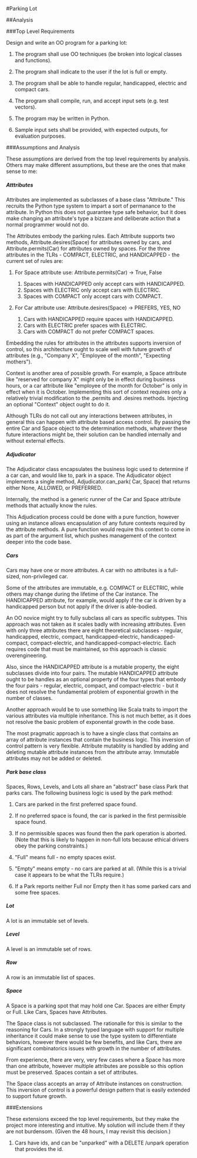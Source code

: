 #Parking Lot

##Analysis

###Top Level Requirements

Design and write an OO program for a parking lot:

1. The program shall use OO techniques (be broken into logical classes and functions).

1. The program shall indicate to the user if the lot is full or empty. 

1. The program shall be able to handle regular, handicapped, electric and compact cars.

1. The program shall compile, run, and accept input sets (e.g. test vectors). 

1. The program may be written in Python.

1. Sample input sets shall be provided, with expected outputs, for evaluation purposes. 

###Assumptions and Analysis

These assumptions are derived from the top level requirements by analysis.  Others may make different assumptions, but these are the ones that make sense to me:

##### Atttributes

Attributes are implemented as subclasses of a base class "Attribute." This recruits the Python type system to impart a sort of permanance to the attribute.  In Python this does not guarantee type safe behavior, but it does make changing an attribute's type a bizzare and deliberate action that a normal programmer would not do. 

The Attributes embody the parking rules. Each Attribute supports two methods, Attribute.desires(Space) for attributes owned by cars, and Attribute.permits(Car) for attributes owned by spaces. For the three attributes in the TLRs - COMPACT, ELECTRIC, and HANDICAPPED - the current set of rules are:

1. For Space attribute use: Attribute.permits(Car) -> True, False
	1. Spaces with HANDICAPPED only accept cars with HANDICAPPED. 
	1. Spaces with ELECTRIC only accept cars with ELECTRIC.
	1. Spaces with COMPACT only accept cars with COMPACT.  
  
1. For Car attribute use: Attribute.desires(Space) -> PREFERS, YES, NO 
	1. Cars with HANDICAPPED require spaces with HANDICAPPED. 
	1. Cars with ELECTRIC prefer spaces with ELECTRIC. 
	1. Cars with COMPACT do not prefer COMPACT spaces.

Embedding the rules for attributes in the attributes supports inversion of control, so this architecture ought to scale well with future growth of attributes (e.g., "Company X", "Employee of the month", "Expecting mothers"). 

Context is another area of possible growth.  For example, a Space attribute like "reserved for company X" might only be in effect during business hours, or a car attribute like "employee of the month for October" is only in effect when it is October.  Implementing this sort of context requires only a relatively trivial modification to the .permits and .desires methods. Injecting an optional "Context" object ought to do it. 

Although TLRs do not call out any interactions between attributes, in general this can happen with attribute based access control.  By passing the entire Car and Space object to the determination methods, whatever these future interactions might be, their solution can be handled internally and without external effects.  
  
##### Adjudicator 

The Adjudicator class encapsulates the business logic used to determine if a car can, and would like to, park in a space.  The Adjudicator object implements a single method, Adjudicator.can_park( Car, Space) that returns either None, ALLOWED, or PREFERRED.
 
Internally, the method is a generic runner of the Car and Space attribute methods that actually know the rules.  

This Adjudication process could be done with a pure function, however using an instance allows encapsulation of any future contexts required by the attribute methods.  A pure function would require this context to come in as part of the argument list, which pushes management of the context deeper into the code base. 

##### Cars

Cars may have one or more attributes. A car with no attributes is a full-sized, non-privileged car. 

Some of the attributes are immutable, e.g. COMPACT or ELECTRIC, while others may change during the lifetime of the Car instance. The HANDICAPPED attribute, for example, would apply if the car is driven by a handicapped person but not apply if the driver is able-bodied. 

An OO novice might try to fully subclass all cars as specific subtypes. This approach was not taken as it scales badly with increasing attributes.  Even with only three attributes there are eight theoretical subclasses - regular, handicapped, electric, compact, handicapped-electric, handicapped-compact, compact-electric, and handicapped-compact-electric.  Each requires code that must be maintained, so this approach is classic overengineering.

Also, since the HANDICAPPED attribute is a mutable property, the eight subclasses divide into four pairs. The mutable HANDICAPPED attribute ought to be handles as an optional property of the four types that embody the four pairs - regular, electric, compact, and compact-electric - but it does not resolve the fundamental problem of exponential growth in the number of classes. 

Another approach would be to use something like Scala traits to import the various attributes via multiple inheritance. This is not much better, as it does not resolve the basic problem of exponental growth in the code base. 

The most pragmatic approach is to have a single class that contains an array of attribute instances that contain the business logic. This inversion of control pattern is very flexible. Attribute mutablity is handled by adding and deleting mutable attribute instances from the attribute array.  Immutable attributes may not be added or deleted. 

##### Park base class

Spaces, Rows, Levels, and Lots all share an "abstract" base class Park that parks cars. The following business logic is used by the park method:

1. Cars are parked in the first preferred space found. 

1. If no preferred space is found, the car is parked in the first permissible space found.   
	
1. If no permissible spaces was found then the park operation is aborted. (Note that this is likely to happen in non-full lots because ethical drivers obey the parking constraints.) 

1. "Full" means full - no empty spaces exist. 

1. "Empty" means empty - no cars are parked at all.  (While this is a trivial case it appears to be what the TLRs require.)

1. If a Park reports neither Full nor Empty then it has some parked cars and some free spaces. 

##### Lot

A lot is an immutable set of levels. 

##### Level

A level is an immutable set of rows. 

##### Row

A row is an immutable list of spaces. 

##### Space 

A Space is a parking spot that may hold one Car. Spaces are either Empty or Full. Like Cars, Spaces have Attributes.  

The Space class is not subclassed. The rationalle for this is similar to the reasoning for Cars.  In a strongly typed language with support for multiple inheritance it could make sense to use the type system to differentiate behaviors, however there would be few benefits, and like Cars, there are significant combinatorics issues with growth in the number of attributes. 

From experience, there are very, very few cases where a Space has more than one attribute, however multiple attributes are possible so this option must be preserved. Spaces contain a set of attributes. 

The Space class accepts an array of Attribute instances on construction. This inversion of control is a powerful design pattern that is easily extended to support future growth. 

###Extensions

These extensions exceed the top level requirements, but they make the project more interesting and intuitive.  My solution will include them if they are not burdensom. (Given the 48 hours, I may revisit this decision.)  

1. Cars have ids, and can be "unparked" with a DELETE /unpark operation that provides the id. 
 